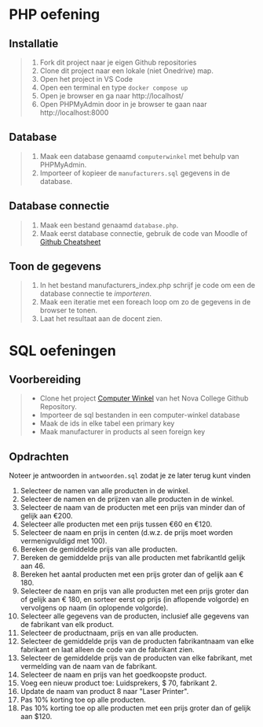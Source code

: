 # PHP oefening

## Installatie

> 1. Fork dit project naar je eigen Github repositories
> 2. Clone dit project naar een lokale (niet Onedrive) map.
> 3. Open het project in VS Code
> 4. Open een terminal en type `docker compose up`
> 5. Open je browser en ga naar http://localhost/
> 6. Open PHPMyAdmin door in je browser te gaan naar http://localhost:8000

## Database

> 1. Maak een database genaamd `computerwinkel` met behulp van PHPMyAdmin.
> 2. Importeer of kopieer de `manufacturers.sql` gegevens in de database.


## Database connectie

> 1. Maak een bestand genaamd `database.php`.
> 2. Maak eerst database connectie, gebruik de code van Moodle of [Github Cheatsheet](https://github.com/NOVA-college-Haarlem/Mysqli-cheatsheet)

## Toon de gegevens
> 1. In het bestand manufacturers_index.php schrijf je code om een de database connectie te *importeren*.
> 2. Maak een iteratie met een foreach loop om zo de gegevens in de browser te tonen.
> 3. Laat het resultaat aan de docent zien.

# SQL oefeningen

## Voorbereiding

> - Clone het project [Computer Winkel](https://github.com/NOVA-college-Haarlem/computer-winkel) van het Nova College Github Repository.
> - Importeer de sql bestanden in een computer-winkel database
> - Maak de ids in elke tabel een primary key
> - Maak manufacturer in products al seen foreign key

## Opdrachten

Noteer je antwoorden in `antwoorden.sql` zodat je ze later terug kunt vinden
1.	Selecteer de namen van alle producten in de winkel.
2.	Selecteer de namen en de prijzen van alle producten in de winkel.
3.	Selecteer de naam van de producten met een prijs van minder dan of gelijk aan €200.
4.	Selecteer alle producten met een prijs tussen €60 en €120.
5.	Selecteer de naam en prijs in centen (d.w.z. de prijs moet worden vermenigvuldigd met 100).
6.	Bereken de gemiddelde prijs van alle producten.
7.	Bereken de gemiddelde prijs van alle producten met fabrikantId gelijk aan 46.
8.	Bereken het aantal producten met een prijs groter dan of gelijk aan € 180.
9.	Selecteer de naam en prijs van alle producten met een prijs groter dan of gelijk aan € 180, en sorteer eerst op prijs (in aflopende volgorde) en vervolgens op naam (in oplopende volgorde).
10.	Selecteer alle gegevens van de producten, inclusief alle gegevens van de fabrikant van elk product.
11.	Selecteer de productnaam, prijs en van alle producten.
12.	Selecteer de gemiddelde prijs van de producten fabrikantnaam van elke fabrikant en laat alleen de code van de fabrikant zien.
13.	Selecteer de gemiddelde prijs van de producten van elke fabrikant, met vermelding van de naam van de fabrikant.
14.	Selecteer de naam en prijs van het goedkoopste product.
15.	Voeg een nieuw product toe: Luidsprekers, $ 70, fabrikant 2.
16.	Update de naam van product 8 naar "Laser Printer".
17.	Pas 10% korting toe op alle producten.
18.	Pas 10% korting toe op alle producten met een prijs groter dan of gelijk aan $120.
